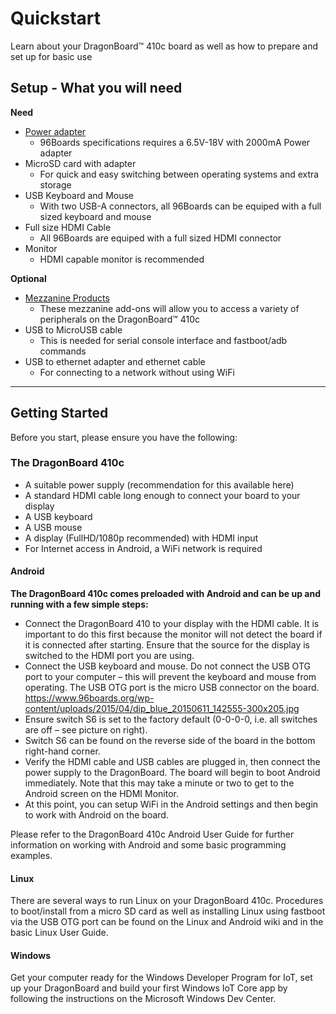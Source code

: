 # Quickstart

Learn about your DragonBoard™ 410c board as well as how to prepare and set up for basic use

## Setup - What you will need

**Need**
- [Power adapter](PowerAdapter.md)
   - 96Boards specifications requires a 6.5V-18V with 2000mA Power adapter
- MicroSD card with adapter
   - For quick and easy switching between operating systems and extra storage
- USB Keyboard and Mouse
   - With two USB-A connectors, all 96Boards can be equiped with a full sized keyboard and mouse
- Full size HDMI Cable
   - All 96Boards are equiped with a full sized HDMI connector
- Monitor
   - HDMI capable monitor is recommended

**Optional**
- [Mezzanine Products](../../../MezzanineProducts/README.md)
   - These mezzanine add-ons will allow you to access a variety of peripherals on the DragonBoard™ 410c
- USB to MicroUSB cable
   - This is needed for serial console interface and fastboot/adb commands
- USB to ethernet adapter and ethernet cable
   - For connecting to a network without using WiFi

***

## Getting Started

Before you start, please ensure you have the following:	

### The DragonBoard 410c

- A suitable power supply (recommendation for this available here)
- A standard HDMI cable long enough to connect your board to your display
- A USB keyboard
- A USB mouse
- A display (FullHD/1080p recommended) with HDMI input
- For Internet access in Android, a WiFi network is required

#### Android

**The DragonBoard 410c comes preloaded with Android and can be up and running with a few simple steps:**	

- Connect the DragonBoard 410 to your display with the HDMI cable. It is important to do this first because the monitor will not detect the board if it is connected after starting. Ensure that the source for the display is switched to the HDMI port you are using.
- Connect the USB keyboard and mouse. Do not connect the USB OTG port to your computer – this will prevent the keyboard and mouse from operating. The USB OTG port is the micro USB connector on the board.
 https://www.96boards.org/wp-content/uploads/2015/04/dip_blue_20150611_142555-300x205.jpg 
- Ensure switch S6 is set to the factory default (0-0-0-0, i.e. all switches are off – see picture on right).
- Switch S6 can be found on the reverse side of the board in the bottom right-hand corner.
- Verify the HDMI cable and USB cables are plugged in, then connect the power supply to the DragonBoard. The board will begin to boot Android immediately. Note that this may take a minute or two to get to the Android screen on the HDMI Monitor.
- At this point, you can setup WiFi in the Android settings and then begin to work with Android on the board.

Please refer to the DragonBoard 410c Android User Guide for further information on working with Android and some basic programming examples.	

#### Linux

There are several ways to run Linux on your DragonBoard 410c. Procedures to boot/install from a micro SD card as well as installing Linux using fastboot via the USB OTG port can be found on the Linux and Android wiki and in the basic Linux User Guide.	

#### Windows

Get your computer ready for the Windows Developer Program for IoT, set up your DragonBoard and build your first Windows IoT Core app by following the instructions on the Microsoft Windows Dev Center. 




